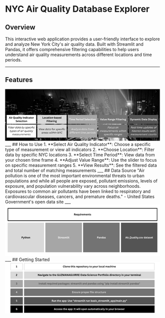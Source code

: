 # NYC Air Quality Database Explorer

## Overview
This interactive web application provides a user-friendly interface to explore and analyze New York City's air quality data. Built with Streamlit and Pandas, it offers comprehensive filtering capabilities to help users understand air quality measurements across different locations and time periods.
___
## Features
<img src="https://github.com/marceloguzmanaguirre/GUZMANAGUIRRE-Data-Science-Portfolio/blob/c4b4be93f6eaa6b39bce4c713b131a1c5c20a7ec/basic_streamlit_app/NYCFeatures.png"/>
___
## How to Use
1. **Select Air Quality Indicator**: Choose a specific type of measurement or view all indicators
2. **Choose Location**: Filter data by specific NYC locations
3. **Select Time Period**: View data from your chosen time frame
4. **Adjust Value Range**: Use the slider to focus on specific measurement ranges
5. **View Results**: See the filtered data and total number of matching measurements
___
## Data Source
"Air pollution is one of the most important environmental threats to urban populations and while all people are exposed, pollutant emissions, levels of exposure, and population vulnerability vary across neighborhoods. Exposures to common air pollutants have been linked to respiratory and cardiovascular diseases, cancers, and premature deaths." - United States Government's open data site
___
<img src="https://github.com/marceloguzmanaguirre/GUZMANAGUIRRE-Data-Science-Portfolio/blob/c4b4be93f6eaa6b39bce4c713b131a1c5c20a7ec/basic_streamlit_app/NYCRequirements.png"/>
___
## Getting Started
<img src="https://github.com/marceloguzmanaguirre/GUZMANAGUIRRE-Data-Science-Portfolio/blob/c4b4be93f6eaa6b39bce4c713b131a1c5c20a7ec/basic_streamlit_app/NYCGettingStarted.png"/